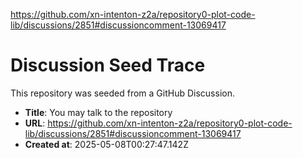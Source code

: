 https://github.com/xn-intenton-z2a/repository0-plot-code-lib/discussions/2851#discussioncomment-13069417

# Discussion Seed Trace

This repository was seeded from a GitHub Discussion.

- **Title**: You may talk to the repository
- **URL**: https://github.com/xn-intenton-z2a/repository0-plot-code-lib/discussions/2851#discussioncomment-13069417
- **Created at**: 2025-05-08T00:27:47.142Z
